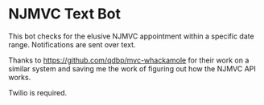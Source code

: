 # NJMVC Text Bot

This bot checks for the elusive NJMVC appointment within a specific date range. Notifications are sent over text.

Thanks to https://github.com/qdbp/mvc-whackamole for their work on a similar system and saving me the work of figuring out how the NJMVC API works.

Twilio is required.